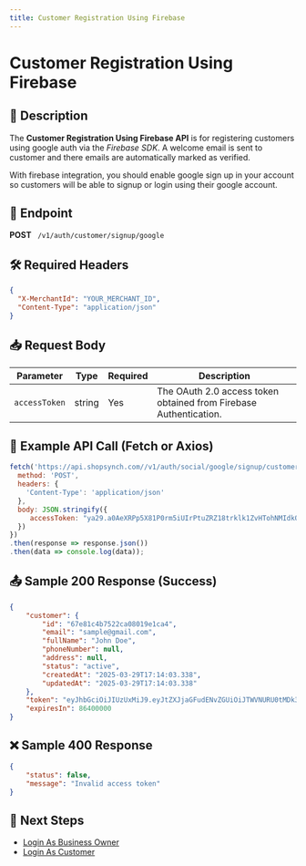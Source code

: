 ```yaml
---
title: Customer Registration Using Firebase
---
```


# Customer Registration Using Firebase

## 📌 Description
The **Customer Registration Using Firebase API** is for registering customers using google auth via the *Firebase SDK*. A welcome email is sent to customer and there emails are automatically marked as verified.

With firebase integration, you should enable google sign up in your account so customers will be able to signup or login using their google account.


## 🔗 Endpoint
**POST** ` /v1/auth/customer/signup/google`

## 🛠️ Required Headers
```json
{
  "X-MerchantId": "YOUR_MERCHANT_ID",
  "Content-Type": "application/json"
}
```

## 📥 Request Body
| Parameter      | Type   | Required | Description |
|---------------|--------|----------|-------------|
| `accessToken`       | string | Yes      | The OAuth 2.0 access token obtained from Firebase Authentication. |


## 📡 Example API Call (Fetch or Axios)
```javascript
fetch('https://api.shopsynch.com//v1/auth/social/google/signup/customer', {
  method: 'POST',
  headers: {
    'Content-Type': 'application/json'
  },
  body: JSON.stringify({
     accessToken: "ya29.a0AeXRPp5X81P0rm5iUIrPtuZRZ18trklk1ZvHTohNMIdkQVZ-KfRaeOwYS3dQuCDPe3FfQloRktHOwhsrZeoSac9iS99zSB3u-uOoHhdUdIbjSzOoKvkt8wgV_EZwBMUZhMMF6IRL7BnlLp2XV9UQPzB6YljTC6a3SzE3qWTlSAaCgYKAaISARMSFQHGX2Mi0ay7W0C6o3ejoQKH4ZdqNg0177"
  })
})
.then(response => response.json())
.then(data => console.log(data));
```

## 📤 Sample 200 Response (Success)
```json
{
    "customer": {
        "id": "67e81c4b7522ca08019e1ca4",
        "email": "sample@gmail.com",
        "fullName": "John Doe",
        "phoneNumber": null,
        "address": null,
        "status": "active",
        "createdAt": "2025-03-29T17:14:03.338",
        "updatedAt": "2025-03-29T17:14:03.338"
    },
    "token": "eyJhbGciOiJIUzUxMiJ9.eyJtZXJjaGFudENvZGUiOiJTWVNURU0tMDk3MTY0OC0yLTItMjAyNSIsInJvbGUiOiJjdXN0b21lciIsIm1lcmNoYW50SWQiOiI2NzlmMmRkNzVmNzAzYzc5OWY2NzM0MTUiLCJ0ZW5hbnRJZCI6IjY3OWYyZGQ3NWY3MDNjNzk5ZjY3MzQxNSIsInRlbmFudENvZGUiOiJTWVNURU0tMDk3MTY0OC0yLTItMjAyNSIsImp0aSI6IjY3ZTgxYzRiNzUyMmNhMDgwMTllMWNhNCIsInN1YiI6InJlYWxvbGFtaWxla2FuQGdtYWlsLmNvbSIsImlhdCI6MTc0MzI2OTU4MCwiZXhwIjoxNzQzMzU1OTgwfQ.LBsuZRyvr5xTDc3OHMFwVeVqcFurYrz_LaCc_fjifi-pk7QgEoYoZTYpDcoz-a9gYa6OvfqfPboKh3rAJ116Bw",
    "expiresIn": 86400000
}
```

## ❌ Sample 400 Response
```json
{
    "status": false,
    "message": "Invalid access token"
}
```

## 🔗 Next Steps
- [Login As Business Owner](../authentication/login-as-store-owner.md)
- [Login As Customer](../authentication/login-as-customer.md)
